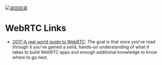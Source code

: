 [![返回目录](https://user-images.githubusercontent.com/5803001/38079637-ff0abcf0-3371-11e8-9b76-ad651620afc7.jpg)](https://github.com/wxyyxc1992/Awesome-Links) 
 
 


# WebRTC Links

* [2017-A real world guide to WebRTC](https://deepstreamhub.com/tutorials/protocols/webrtc-intro/): The goal is that once you've read through it you've gained a solid, hands-on understanding of what it takes to build WebRTC apps and enough additional knowledge to know where to go next.
